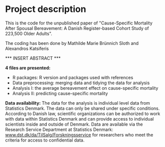 # Project description

This is the code for the unpublished paper of "Cause-Specific Mortality After Spousal Bereavement: A Danish Register-based Cohort Study of 223,500 Older Adults".

The coding has been done by Mathilde Marie Brünnich Sloth and Alexandros Katsiferis


*** INSERT ABSTRACT ***


**4 files are presented:**
- R packages: R version and packages used with references
- Data preprocessing: merging data and tidying the data for analysis
- Analysis I: the average bereavement effect on cause-specific mortality
- Analysis II: predicting cause-specific mortality

**Data availability:** The data for the analysis is individual level data from Statistics Denmark. The data can only be shared under specific conditions. According to Danish law, scientific organizations can be authorized to work with data within Statistics Denmark and can provide access to individual scientists inside and outside of Denmark. Data are available via the Research Service Department at Statistics Denmark: www.dst.dk/da/TilSalg/Forskningsservice for researchers who meet the criteria for access to confidential data.
